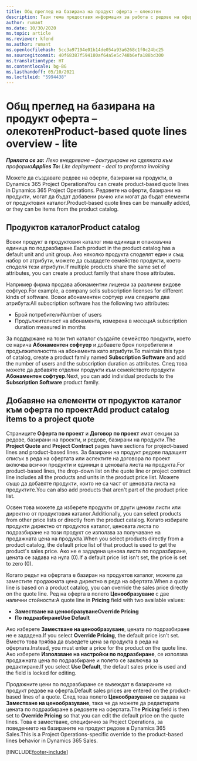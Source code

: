 ```yaml
---
title: Общ преглед на базирана на продукт оферта – олекотен
description: Тази тема предоставя информация за работа с редове на оферти, базирани на продукти.
author: rumant
ms.date: 10/30/2020
ms.topic: article
ms.reviewer: kfend
ms.author: rumant
ms.openlocfilehash: 5cc3a97194e01b14de054a93a6268c1f0c24bc25
ms.sourcegitcommit: 40f68387f594180af64a5e5c748b6efa188bd300
ms.translationtype: HT
ms.contentlocale: bg-BG
ms.lasthandoff: 05/10/2021
ms.locfileid: "5994438"
---
```

# <a name="product-based-quote-lines-overview---lite"></a><span data-ttu-id="8647f-103">Общ преглед на базирана на продукт оферта – олекотен</span><span class="sxs-lookup"><span data-stu-id="8647f-103">Product-based quote lines overview - lite</span></span>

<span data-ttu-id="8647f-104">_**Прилага се за:** Леко внедряване – фактуриране на сделката към проформа_</span><span class="sxs-lookup"><span data-stu-id="8647f-104">_**Applies To:** Lite deployment - deal to proforma invoicing_</span></span>

<span data-ttu-id="8647f-105">Можете да създавате редове на оферти, базирани на продукти, в Dynamics 365 Project Operations</span><span class="sxs-lookup"><span data-stu-id="8647f-105">You can create product-based quote lines in Dynamics 365 Project Operations.</span></span> <span data-ttu-id="8647f-106">Редовете на оферти, базирани на продукти, могат да бъдат добавени ръчно или могат да бъдат елементи от продуктовия каталог.</span><span class="sxs-lookup"><span data-stu-id="8647f-106">Product-based quote lines can be manually added, or they can be items from the product catalog.</span></span>

## <a name="product-catalog"></a><span data-ttu-id="8647f-107">Продуктов каталог</span><span class="sxs-lookup"><span data-stu-id="8647f-107">Product catalog</span></span>

<span data-ttu-id="8647f-108">Всеки продукт в продуктовия каталог има единица и опаковъчна единица по подразбиране.</span><span class="sxs-lookup"><span data-stu-id="8647f-108">Each product in the product catalog has a default unit and unit group.</span></span> <span data-ttu-id="8647f-109">Ако няколко продукта споделят един и същ набор от атрибути, можете да създадете семейство продукти, което споделя тези атрибути.</span><span class="sxs-lookup"><span data-stu-id="8647f-109">If multiple products share the same set of attributes, you can create a product family that share those attributes.</span></span> 

<span data-ttu-id="8647f-110">Например фирма продава абонаментни лицензи за различни видове софтуер.</span><span class="sxs-lookup"><span data-stu-id="8647f-110">For example, a company sells subscription licenses for different kinds of software.</span></span> <span data-ttu-id="8647f-111">Всеки абонаментен софтуер има следните два атрибута:</span><span class="sxs-lookup"><span data-stu-id="8647f-111">All subscription software has the following two attributes:</span></span>

- <span data-ttu-id="8647f-112">Брой потребители</span><span class="sxs-lookup"><span data-stu-id="8647f-112">Number of users</span></span>
- <span data-ttu-id="8647f-113">Продължителност на абонамента, измерена в месеци</span><span class="sxs-lookup"><span data-stu-id="8647f-113">A subscription duration measured in months</span></span>

<span data-ttu-id="8647f-114">За поддържане на този тип каталог създайте семейство продукти, което се нарича **Абонаментен софтуер** и добавете броя потребители и продължителността на абонамента като атрибути.</span><span class="sxs-lookup"><span data-stu-id="8647f-114">To maintain this type of catalog, create a product family named **Subscription Software** and add the number of users and the subscription duration as attributes.</span></span> <span data-ttu-id="8647f-115">След това можете да добавяте отделни продукти към семейството продукти **Абонаментен софтуер**.</span><span class="sxs-lookup"><span data-stu-id="8647f-115">Next, you can add individual products to the **Subscription Software** product family.</span></span>

## <a name="add-product-catalog-items-to-a-project-quote"></a><span data-ttu-id="8647f-116">Добавяне на елементи от продуктов каталог към оферта по проект</span><span class="sxs-lookup"><span data-stu-id="8647f-116">Add product catalog items to a project quote</span></span>

<span data-ttu-id="8647f-117">Страниците **Оферта по проект** и **Договор по проект** имат секции за редове, базирани на проекти, и редове, базирани на продукти.</span><span class="sxs-lookup"><span data-stu-id="8647f-117">The **Project Quote** and **Project Contract** pages have sections for project-based lines and product-based lines.</span></span> <span data-ttu-id="8647f-118">За базирани на продукт редове падащият списък в реда на офертата или аспектите на договора по проект включва всички продукти и единици в ценовата листа на продукта.</span><span class="sxs-lookup"><span data-stu-id="8647f-118">For product-based lines, the drop-down list on the quote line or project contract line includes all the products and units in the product price list.</span></span> <span data-ttu-id="8647f-119">Можете също да добавяте продукти, които не са част от ценовата листа на продуктите.</span><span class="sxs-lookup"><span data-stu-id="8647f-119">You can also add products that aren't part of the product price list.</span></span>

<span data-ttu-id="8647f-120">Освен това можете да изберете продукти от други ценови листи или директно от продуктовия каталог.</span><span class="sxs-lookup"><span data-stu-id="8647f-120">Additionally, you can select products from other price lists or directly from the product catalog.</span></span> <span data-ttu-id="8647f-121">Когато избирате продукти директно от продуктов каталог, ценовата листа по подразбиране на този продукт се използва за получаване на продажната цена на продукта.</span><span class="sxs-lookup"><span data-stu-id="8647f-121">When you select products directly from a product catalog, the default price list of that product is used to get the product's sales price.</span></span> <span data-ttu-id="8647f-122">Ако не е зададена ценова листа по подразбиране, цената се задава на нула (0).</span><span class="sxs-lookup"><span data-stu-id="8647f-122">If a default price list isn't set, the price is set to zero (0).</span></span>

<span data-ttu-id="8647f-123">Когато редът на офертата е базиран на продуктов каталог, можете да заместите продажната цена директно в реда на офертата.</span><span class="sxs-lookup"><span data-stu-id="8647f-123">When a quote line is based on a product catalog, you can override the sales price directly on the quote line.</span></span> <span data-ttu-id="8647f-124">Ред на оферта в полето **Ценообразуване** с две налични стойности:</span><span class="sxs-lookup"><span data-stu-id="8647f-124">A quote line in **Pricing** field with two available values:</span></span>

- <span data-ttu-id="8647f-125">**Заместване на ценообразуване**</span><span class="sxs-lookup"><span data-stu-id="8647f-125">**Override Pricing**</span></span>
- <span data-ttu-id="8647f-126">**По подразбиране**</span><span class="sxs-lookup"><span data-stu-id="8647f-126">**Use Default**</span></span>

<span data-ttu-id="8647f-127">Ако изберете **Заместване на ценообразуване**, цената по подразбиране не е зададена.</span><span class="sxs-lookup"><span data-stu-id="8647f-127">If you select **Override Pricing**, the default price isn't set.</span></span> <span data-ttu-id="8647f-128">Вместо това трябва да въведете цена за продукта в реда на офертата.</span><span class="sxs-lookup"><span data-stu-id="8647f-128">Instead, you must enter a price for the product on the quote line.</span></span> <span data-ttu-id="8647f-129">Ако изберете **Използване на настройки по подразбиране**, се използва продажната цена по подразбиране и полето се заключва за редактиране.</span><span class="sxs-lookup"><span data-stu-id="8647f-129">If you select **Use Default**, the default sales price is used and the field is locked for editing.</span></span>

<span data-ttu-id="8647f-130">Продажните цени по подразбиране се въвеждат в базираните на продукт редове на оферта.</span><span class="sxs-lookup"><span data-stu-id="8647f-130">Default sales prices are entered on the product-based lines of a quote.</span></span> <span data-ttu-id="8647f-131">След това полето **Ценообразуване** се задава на **Заместване на ценообразуване**, така че да можете да редактирате цената по подразбиране в редовете на офертата.</span><span class="sxs-lookup"><span data-stu-id="8647f-131">The **Pricing** field is then set to **Override Pricing** so that you can edit the default price on the quote lines.</span></span> <span data-ttu-id="8647f-132">Това е заместване, специфично за Project Operations, за поведението на базираните на продукт редове в Dynamics 365 Sales.</span><span class="sxs-lookup"><span data-stu-id="8647f-132">This is a Project Operations-specific override to the product-based lines behavior in Dynamics 365 Sales.</span></span>


[!INCLUDE[footer-include](../../includes/footer-banner.md)]